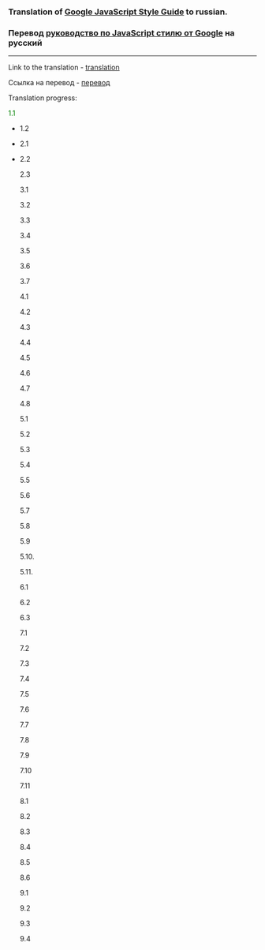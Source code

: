 ### Translation of [Google JavaScript Style Guide](https://google.github.io/styleguide/jsguide.html) to russian.

### Перевод [руководство по JavaScript стилю от Google](https://google.github.io/styleguide/jsguide.html) на русский

---

Link to the translation - [translation](https://rostislavdugin.github.io/styleguide/jsguide.html)

Ссылка на перевод - [перевод](https://rostislavdugin.github.io/styleguide/jsguide.html)

Translation progress:

<span style="color:green">1.1</span>

- 1.2
+ 2.1
* 2.2

  2.3

  3.1

  3.2

  3.3

  3.4

  3.5

  3.6

  3.7

  4.1

  4.2

  4.3

  4.4

  4.5

  4.6

  4.7

  4.8

  5.1

  5.2

  5.3

  5.4

  5.5

  5.6

  5.7

  5.8

  5.9

  5.10.

  5.11.

  6.1

  6.2

  6.3

  7.1

  7.2

  7.3

  7.4

  7.5

  7.6

  7.7

  7.8

  7.9

  7.10

  7.11

  8.1

  8.2

  8.3

  8.4

  8.5

  8.6

  9.1

  9.2

  9.3

  9.4
